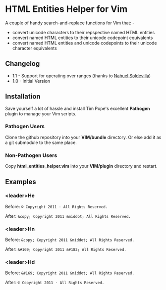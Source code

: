 HTML Entities Helper for Vim
============================

A couple of handy search-and-replace functions for Vim that: -

* convert unicode characters to their repspective named HTML entities
* convert named HTML entities to their unicode codepoint equivalents
* convert named HTML entities and unicode codepoints to their unicode character equivalents

Changelog
---------
* 1.1 - Support for operating over ranges (thanks to [Nahuel Soldevilla](https://github.com/solde9))
* 1.0 - Initial Version

Installation
------------
Save yourself a lot of hassle and install Tim Pope's excellent **Pathogen** plugin to manage your Vim scripts.

### Pathogen Users
Clone the github repository into your **VIM/bundle** directory. Or else add it as a git submodule to the same place.

### Non-Pathogen Users
Copy **html_entities_helper.vim** into your **VIM/plugin** directory and restart.

Examples
--------
### &lt;leader&gt;He
Before: `© Copyright 2011 · All Rights Reserved.`

After: `&copy; Copyright 2011 &middot; All Rights Reserved.`

### &lt;leader&gt;Hn
Before: `&copy; Copyright 2011 &middot; All Rights Reserved.`

After: `&#169; Copyright 2011 &#183; All Rights Reserved.`

### &lt;leader&gt;Hd
Before: `&#169; Copyright 2011 &middot; All Rights Reserved.`

After: `© Copyright 2011 · All Rights Reserved.`

